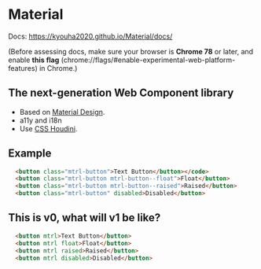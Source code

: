 # Material

Docs: https://kyouha2020.github.io/Material/docs/

(Before assessing docs, make sure your browser is **Chrome 78** or later, and enable
**this flag** (chrome://flags/#enable-experimental-web-platform-features) in Chrome.)

## The next-generation Web Component library

* Based on [Material Design](https://material.io/).
* a11y and i18n
* Use [CSS Houdini](https://ishoudinireadyyet.com/).

## Example

```html
  <button class="mtrl-button">Text Button</button></code>
  <button class="mtrl-button mtrl-button--float">Float</button>
  <button class="mtrl-button mtrl-button--raised">Raised</button>
  <button class="mtrl-button" disabled>Disabled</button>
```

## This is v0, what will v1 be like?

```html
  <button mtrl>Text Button</button>
  <button mtrl float>Float</button>
  <button mtrl raised>Raised</button>
  <button mtrl disabled>Disabled</button>
```